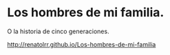 # Los hombres de mi familia.  
O la historia de cinco generaciones. 
  
http://renatolrr.github.io/Los-hombres-de-mi-familia  


